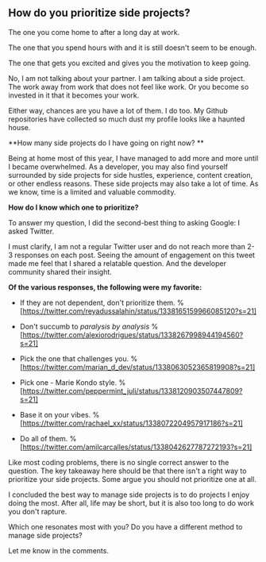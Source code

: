 ## How do you prioritize side projects?

The one you come home to after a long day at work. 

The one that you spend hours with and it is still doesn't seem to be enough.

The one that gets you excited and gives you the motivation to keep going.

No, I am not talking about your partner. I am talking about a side project. The work away from work that does not feel like work. Or you become so invested in it that it becomes your work.

Either way, chances are you have a lot of them. I do too. My Github repositories have collected so much dust my profile looks like a haunted house. 

**How many side projects do I have going on right now? **

Being at home most of this year, I have managed to add more and more until I became overwhelmed. As a developer, you may also find yourself surrounded by side projects for side hustles, experience, content creation, or other endless reasons. These side projects may also take a lot of time. As we know, time is a limited and valuable commodity.

**How do I know which one to prioritize?**

To answer my question, I did the second-best thing to asking Google: I asked Twitter.

I must clarify, I am not a regular Twitter user and do not reach more than 2-3 responses on each post. Seeing the amount of engagement on this tweet made me feel that I shared a relatable question. And the developer community shared their insight.

**Of the various responses, the following were my favorite:**


- If they are not dependent, don't prioritize them. 
%[https://twitter.com/reyadussalahin/status/1338165159966085120?s=21]


- Don't succumb to *paralysis by analysis*
%[https://twitter.com/alexiorodrigues/status/1338267998944194560?s=21]

- Pick the one that challenges you.
%[https://twitter.com/marian_d_dev/status/1338063052365819908?s=21]

- Pick one - Marie Kondo style. 
%[https://twitter.com/peppermint_juli/status/1338120903507447809?s=21]

- Base it on your vibes. 
%[https://twitter.com/rachael_xx/status/1338072204957917186?s=21]

- Do all of them.
%[https://twitter.com/amilcarcalles/status/1338042627787272193?s=21]

Like most coding problems, there is no single correct answer to the question. The key takeaway here should be that there isn't a right way to prioritize your side projects. Some argue you should not prioritize one at all. 

I concluded the best way to manage side projects is to do projects I enjoy doing the most. After all, life may be short, but it is also too long to do work you don't rapture.

Which one resonates most with you? Do you have a different method to manage side projects? 

Let me know in the comments.